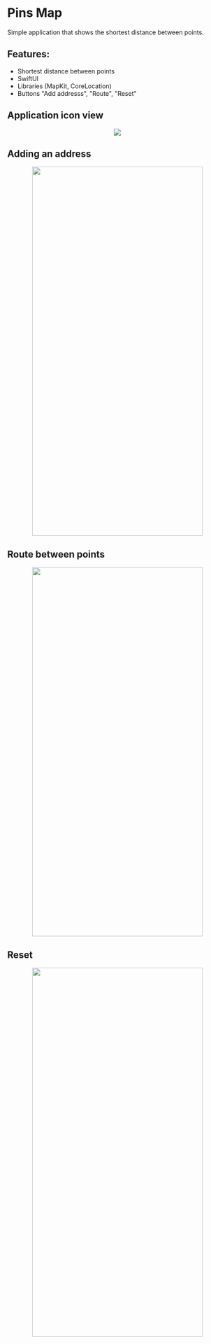 # Pins Map
Simple application that shows the shortest distance between points.
## Features:
- Shortest distance between points
- SwiftUI
- Libraries (MapKit, CoreLocation)
- Buttons "Add addresss", "Route", "Reset"
## Application icon view
<p align="center"> 
<img src="https://user-images.githubusercontent.com/69767713/183393495-4d00cc8f-90f3-4a2a-94b1-e5b9d175ed41.jpeg">
</p>

## Adding an address
<p align="center"> 
<img src="https://user-images.githubusercontent.com/69767713/183393567-c80669a0-077e-4a9d-9ec6-95675fd24a70.PNG" width="390" height="844">
</p>

## Route between points
<p align="center"> 
<img src="https://user-images.githubusercontent.com/69767713/183393735-07857829-7f67-485b-a9c2-d47af716896b.PNG" width="390" height="844">
</p>

## Reset
<p align="center"> 
<img src="https://user-images.githubusercontent.com/69767713/183393844-bd6f232f-8235-4ed5-a4e5-377227d113f3.PNG" width="390" height="844">
</p>
